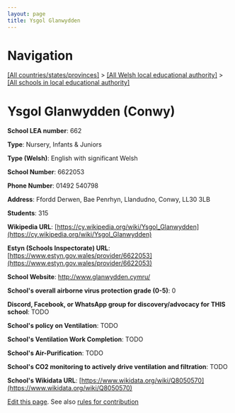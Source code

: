 ```yaml
---
layout: page
title: Ysgol Glanwydden
---
```

# Navigation

[[All countries/states/provinces]](../../..) > [[All Welsh local educational authority]](../..) > [[All schools in local educational authority]](..)

# Ysgol Glanwydden (Conwy)

**School LEA number**: 662

**Type**: Nursery, Infants & Juniors

**Type (Welsh)**: English with significant Welsh

**School Number**: 6622053

**Phone Number**: 01492 540798

**Address**: Ffordd Derwen, Bae Penrhyn, Llandudno, Conwy, LL30 3LB

**Students**: 315

**Wikipedia URL**: [https://cy.wikipedia.org/wiki/Ysgol_Glanwydden](https://cy.wikipedia.org/wiki/Ysgol_Glanwydden)

**Estyn (Schools Inspectorate) URL**: [https://www.estyn.gov.wales/provider/6622053](https://www.estyn.gov.wales/provider/6622053)

**School Website**: http://www.glanwydden.cymru/

**School's overall airborne virus protection grade (0-5)**: 0

**Discord, Facebook, or WhatsApp group for discovery/advocacy for THIS school**: TODO

**School's policy on Ventilation**: TODO

**School's Ventilation Work Completion**: TODO

**School's Air-Purification**: TODO

**School's CO2 monitoring to actively drive ventilation and filtration**: TODO

**School's Wikidata URL**: [https://www.wikidata.org/wiki/Q8050570](https://www.wikidata.org/wiki/Q8050570)




[Edit this page](https://github.com/VentilationProject/Wales/edit/prif/./Conwy/Ysgol_Glanwydden.md). See also [rules for contribution](../../../contribution-rules/)